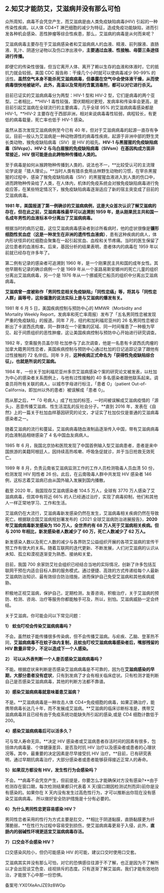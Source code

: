 ## 2.知艾才能防艾，艾滋病并没有那么可怕
众所周知，病毒不会凭空产生，而艾滋病是由人类免疫缺陷病毒(HIV) 引起的一种传染性疾病，以人体 CD4+T 淋巴细胞的减少为特征，造成免疫功能缺陷，进而引发各种机会感染、恶性肿瘤等综合性疾患，那么，艾滋病的病毒是从何而来呢？


艾滋病病毒主要存在于艾滋病感染者和艾滋病病人的血液、精液、前列腺液、直肠液、乳汁、阴道分泌物以及伤口渗出液中，**主要通过血液、性接触、母婴三条途径进行传播。**


即便它的传染性很强，但当它离开人体、离开了赖以生存的血液和体液时，它的抵抗力就会较弱。美国 CDC 报告称：干燥几个小时就可以使病毒减少 90-99% 的活性。**虽然空气本身不能杀死艾滋病病毒，但暴露在空气中会使体液干燥，从而使病毒很快地被破坏。此外，高温以及常用的含氯消毒剂，都可以对它进行杀灭。**


目前已证实的艾滋病病毒分为两型：HIV-1 型和 HIV-2 型，它们是病毒的两个亚型。二者相比，**HIV-1 毒性较强，潜伏期相对更短，发病率和传染率会更高，是目前引起艾滋病在全球流行的主要病毒，几乎全球 95% 的艾滋病病毒感染都是 HIV-1。**HIV-2 主要存在于西部非洲，相对来说病毒毒性较弱，病程较长，有更低的病毒载量，死亡率也低于 HIV-1 感染。


虽然从首次发现艾滋病病例至今已有 40 年，但对于艾滋病病毒的起源一直存有争议。目前一般认为艾滋病是一种动物源性的病毒性疾病，起源于非洲中部的野生灵长类动物，猴免疫缺陷病毒（SIV）是 HIV 的祖先。**HIV-1 与黑猩猩的免疫缺陷病毒（SIVcpz）、HIV-2 与乌白眉猴的免疫缺陷病毒（SIVsm）在基因构成方面非常接近，HIV 很可能是由此跨物种传播给人类的。**


至于病毒是如何从猴跨物种传播到人类的，说法也不一，**比较受认可的主流理论学说是「猎人理论」。**当时人类有猎杀食用丛林野生动物的习惯，在宰杀黑猩猩的过程中，感染了猴免疫缺陷病毒（SIV）的黑猩猩血液进入到人类的伤口中，进而跨物种传染给了人类，在人体内，机体的免疫系统会对猴免疫缺陷病毒进行免疫应答，在某些特定情况下，猴免疫缺陷病毒逐渐适应了新的宿主突变成了目前的艾滋病病毒。


**1981 年，美国报道了第一例确诊的艾滋病病例，这是大众首次认识了解艾滋病的存在，但在此之前，艾滋病毒株最早可以追溯到 1959 年，是从刚果民主共和国一名成年男性的血液标本中分离出了艾滋病病毒。**


根据当时的病历记载，这位艾滋病病毒感染者到诊所看病时，他的症状很像是**镰形细胞性贫血症（这是一种发生在非洲的遗传性血液病）**，患有这种疾病的病人，体内形状怪异的红细胞会聚集在一起引起贫血、血栓和关节疼痛。当时的医生保留了这位患者的血液标本。后来，基因分析的结果表明，患者体内的病毒在 1959 年以前就已经存在许多年了。


第二例有记录的感染者可追溯到 1960 年，是一个刚果民主共和国的成年女性。其他早期有记录的确诊病例一个是 1969 年从一个圣路易斯安娜州的死亡儿童的组织分离出艾滋病病毒，另一个是 1976 年从一个挪威死亡船员的组织中分离出艾滋病病毒。


**艾滋病曾一度被称作「男同性恋相关免疫缺陷」「同性恋癌」等，将其与「同性恋人群」画等号，这些偏激的说法实际上是与艾滋病的爆发有关。**


1981 年 6 月 5 日，美国疾病控制与预防中心的 MMWR（Morbidity and Mortality Weekly Report，发病率和死亡率周报）发布了「五名男同性恋被发现严重的免疫缺陷」的报道。同年 7 月，纽约和加利福尼亚州的 26 名男同性恋被诊断出了卡波西氏肉瘤，同一群体在一个密集的区域、同一时间罹患了一种极为罕见、起于间质组织的恶性肿瘤，这让美国疾病控制与预防中心开始进行研究调查。


1982 年，空乘服务员盖尔坦·杜加参与了此次调查，他是一名患有卡波西氏肉瘤的加拿大籍男同性恋者，美国疾病控制与预防中心通过杜加的日记追踪记录了跟他有过性接触的 72 名伴侣。同年 9 月，**这种疾病正式命名为「获得性免疫缺陷综合征」，也就是所说的艾滋病。**


1984 年，一份关于加利福尼亚州多宗艾滋病感染个案的研究论文被发表，以杜加为中心的感染者关系图例上，与他有过性接触的 40 多名感染者跟他联系起来。调查员将所有关联的病人，以城市字母进行标注，「患者 O」（patient Out-of-California，即加州以外的患者）被误解成「患者 0」。


而从那之后，**「0 号病人」成了杜加的标签，一时间被误解成艾滋病疫情的「源头」、恶意传播艾滋病、性生活混乱的反社会分子。**直到 2016 年，发表在《自然》上的一篇关于杜加血样基因研究的论文，才证实了杜加仅仅是普通的艾滋病毒感染者之一。


随着艾滋病的流行和蔓延，艾滋病病毒随血液制品逐渐传入中国，带有艾滋病病毒的血液制品相继感染了 4 名中国血友病病人。


1985 年 6 月，我国北京协和医院发现了中国首例输入型艾滋病患者，患者是来中国旅游的美籍阿根廷人，因持续高热咳嗽、呼吸急促就诊，并于当日抢救无效死亡。


1989 年 8 月，负责云南省艾滋病监测工作的工作人员检测吸毒人员血清 50 份，检测发现 HIV 阳性者 26 份。此后，在云南吸毒人群中共发现 HIV 感染者 146 例，这标志着艾滋病已由从国外输入发展到国内播散。


截至 2020 年，我国现存艾滋病感染者 104.5 万人，全球有 3770 万人感染了艾滋病病毒，但其中有将近 66% 的人已经通过治疗，实现了病毒抑制，他们和其他人一样正常地学习、工作和生活。


艾滋病仍在大流行，艾滋病毒新发感染仍然在发生，艾滋病毒相关疾病仍然在导致死亡。根据联合国艾滋病规划署发布的《2021 全球艾滋病防治进展报告》，**2020 年艾滋病病毒新发感染为 150 万人，全世界约有 68 万人死于艾滋病相关疾病。但与 2010 年相比，新发感染者人数减少了 60 万，死亡人数减少了 62 万人。**


新发感染人数以及死亡人数的减少与各界防艾公益组织开展的各项艾滋病的宣传干预工作有很大的关系。随着互联网的迭代更新、不断发展，人们对艾滋病的认识从未知、孤立和漠视逐渐变为熟悉、接纳和关爱。


目前，我国 700 余家防艾社会组织已经结合当地的实际情况，创新了许多包括互联网干预在内适合目标人群的服务模式。通过便捷、高效的方式传递给每个人最新艾滋病防治知识、最有效综合防治措施，进而保护自己免受艾滋病和其他疾病威胁。


积极地正视艾滋病，保护自己，定期检测，友善咨询，积极治疗，关于艾滋病的预防、检测、咨询、治疗等服务你都能触手可及，所以，别怕。艾滋病威胁一定会终结。


  



关于艾滋病，你可能会问以下常见问题：


**1） 蚊虫叮咬会传染艾滋病病毒吗？**


不会。虽然蚊子能传播很多传染病，但不会传播艾滋病。与疟疾、乙脑、登革热不同，**艾滋病病毒不在蚊子体内复制，且蚊虫叮咬艾滋病病毒感染者后，嘴部残留的 HIV 数量非常少，不足以造成下一个人感染。**


**2） 可以从外表判断一个人是否感染艾滋病病毒吗？**


不能。根据症状来判断是否感染艾滋病病毒是不可靠的，因为在**艾滋病感染的早期，大部分患者没有症状**，只有到发病了才会有相关临床症状。只有检测才能判断自己是否感染艾滋病病毒，其他的判断方法都不靠谱。


**3）感染艾滋病病毒就意味着患艾滋病？**


不是。**艾滋病病毒是一种攻击人体 CD4+免疫细胞的病毒，如果正确治疗，能携带病毒长达几十年，而不发展成艾滋病。**艾滋病的临床诊断标准是，携带艾滋病病毒并且已经有由于免疫系统功能缺失所引起的感染,或是 CD4 细胞计数低于 200。


**4）感染艾滋病病毒后可以活多久？**


可与常人寿命无异。**决定 HIV 感染者或艾滋病患者存活时间的因素有很多，包括体内病毒量、个体健康差异、是否及时抗 HIV 治疗以及感染者或患者的心理状况等。其中，最重要的决定因素是尽早接受抗 HIV 治疗。**目前，已有研究表明，通过早期抗病毒治疗，大部分感染者或患者能够获得接近正常人的寿命。


**5）如果双方都没有 HIV，发生性行为会感染吗？**


不会。**病毒不会凭空产生，但前提是，你要怎么才能确保对方没有感染?**由于检测存在窗口期，每次检测结果都只代表着 X 天(窗口期因检测试剂而异)前你是没有感染的。如果你在 X 天内没有发生过高危性行为，才可以推断出你现在没有感染艾滋病病毒。 所以做好安全防护措施是十分有必要的。


**6）为什么男同性恋更容易感染 HIV？**


男同性恋者采用的性行为方式主要是肛交，**相比于阴道黏膜，直肠黏膜更为纤薄脆弱，**在性行为过程中容易受到损伤，使艾滋病病毒更易于入侵，此外，**直肠内的弱碱性环境更适宜艾滋病病毒存活。**


**7）口交会不会感染 HIV？**


口交感染风险小，但仍可能感染 HIV 的可能，建议口交时使用口交套。


艾滋病其实并没有那么可怕，对它的恐惧感往往源于不了解，也正是因为不了解所以才会出现谈艾色变、歧视排斥的态度。只有逐渐了解艾滋病，我们才能有效地防治，才能放下心中那一份恐惧。


备案号:YX01XeAnJZE9z8WOp

